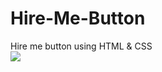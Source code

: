# Hire-Me-Button
Hire me button using HTML &amp; CSS
<br>
<img src="https://github.com/luxprajapati/Hire-Me-Button/assets/113118199/97734120-b817-4ca5-bd85-9e25c9bb5113">
